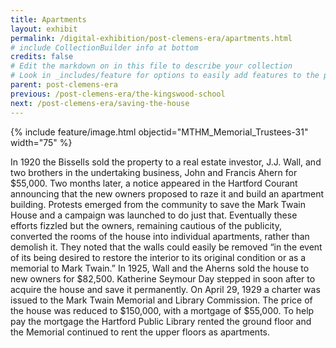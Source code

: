 ```yaml
---
title: Apartments
layout: exhibit
permalink: /digital-exhibition/post-clemens-era/apartments.html
# include CollectionBuilder info at bottom
credits: false
# Edit the markdown on in this file to describe your collection
# Look in _includes/feature for options to easily add features to the page
parent: post-clemens-era
previous: /post-clemens-era/the-kingswood-school
next: /post-clemens-era/saving-the-house
---
```


{% include feature/image.html objectid="MTHM_Memorial_Trustees-31" width="75" %}

In 1920 the Bissells sold the property to a real estate investor, J.J. Wall, and two brothers in the undertaking business, John and Francis Ahern for $55,000. Two months later, a notice appeared in the Hartford Courant announcing that the new owners proposed to raze it and build an apartment building. Protests emerged from the community to save the Mark Twain House and a campaign was launched to do just that. Eventually these efforts fizzled but the owners, remaining cautious of the publicity, converted the rooms of the house into individual apartments, rather than demolish it. They noted that the walls could easily be removed “in the event of its being desired to restore the interior to its original condition or as a memorial to Mark Twain.” In 1925, Wall and the Aherns sold the house to new owners for $82,500. Katherine Seymour Day stepped in soon after to acquire the house and save it permanently. On April 29, 1929 a charter was issued to the Mark Twain Memorial and Library Commission. The price of the house was reduced to $150,000, with a mortgage of $55,000. To help pay the mortgage the Hartford Public Library rented the ground floor and the Memorial continued to rent the upper floors as apartments. 
